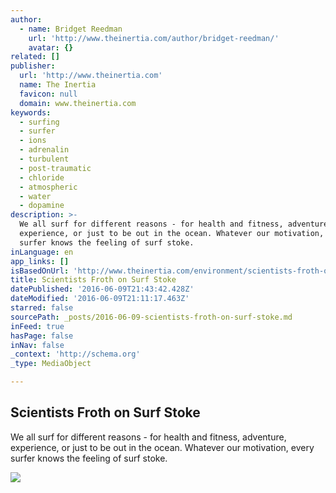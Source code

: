 ```yaml
---
author:
  - name: Bridget Reedman
    url: 'http://www.theinertia.com/author/bridget-reedman/'
    avatar: {}
related: []
publisher:
  url: 'http://www.theinertia.com'
  name: The Inertia
  favicon: null
  domain: www.theinertia.com
keywords:
  - surfing
  - surfer
  - ions
  - adrenalin
  - turbulent
  - post-traumatic
  - chloride
  - atmospheric
  - water
  - dopamine
description: >-
  We all surf for different reasons - for health and fitness, adventure,
  experience, or just to be out in the ocean. Whatever our motivation, every
  surfer knows the feeling of surf stoke.
inLanguage: en
app_links: []
isBasedOnUrl: 'http://www.theinertia.com/environment/scientists-froth-on-surf-stoke/'
title: Scientists Froth on Surf Stoke
datePublished: '2016-06-09T21:43:42.428Z'
dateModified: '2016-06-09T21:11:17.463Z'
starred: false
sourcePath: _posts/2016-06-09-scientists-froth-on-surf-stoke.md
inFeed: true
hasPage: false
inNav: false
_context: 'http://schema.org'
_type: MediaObject

---
```

<article style=""><h1>Scientists Froth on Surf Stoke</h1><p>We all surf for different reasons - for health and fitness, adventure, experience, or just to be out in the ocean. Whatever our motivation, every surfer knows the feeling of surf stoke.</p><img src="http://cdn1.theinertia.com/wp-content/uploads/2011/11/SURF_STOKE_201012691723.jpg" /></article>
